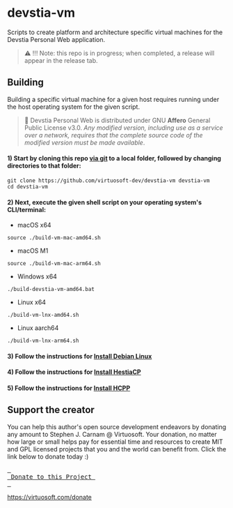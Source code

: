 # devstia-vm
Scripts to create platform and architecture specific virtual machines for the Devstia Personal Web application.

> :warning: !!! Note: this repo is in progress; when completed, a release will appear in the release tab.

## Building
Building a specific virtual machine for a given host requires running under the host operating system for the given script.

> :triangular_flag_on_post: Devstia Personal Web is distributed under GNU **Affero** General Public License v3.0. *Any modified version, including use as a service over a network, requires that the complete source code of the modified version must be made available*.

#### 1) Start by cloning this repo [via git](https://git-scm.com) to a local folder, followed by changing directories to that folder:
```
git clone https://github.com/virtuosoft-dev/devstia-vm devstia-vm
cd devstia-vm
```

#### 2) Next, execute the given shell script on your operating system's CLI/terminal:

* macOS x64
```
source ./build-vm-mac-amd64.sh
```
* macOS M1
```
source ./build-vm-mac-arm64.sh
```
* Windows x64
```
./build-devstia-vm-amd64.bat
```
* Linux x64
```
./build-vm-lnx-amd64.sh
```
* Linux aarch64
```
./build-vm-lnx-arm64.sh
```

#### 3) Follow the instructions for **[Install Debian Linux](install-debian-linux.md)**

#### 4) Follow the instructions for **[Install HestiaCP](install-hestiacp.md)**

#### 5) Follow the instructions for **[Install HCPP](install-hcpp.md)**

## Support the creator
You can help this author's open source development endeavors by donating any amount to Stephen J. Carnam @ Virtuosoft. Your donation, no matter how large or small helps pay for essential time and resources to create MIT and GPL licensed projects that you and the world can benefit from. Click the link below to donate today :)
<div>
         

[<kbd> <br> Donate to this Project <br> </kbd>][KBD]


</div>


<!---------------------------------------------------------------------------->

[KBD]: https://virtuosoft.com/donate

https://virtuosoft.com/donate
